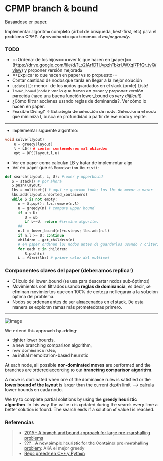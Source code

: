 CPMP branch & bound
===
Basándose en [paper](https://drive.google.com/file/d/1Lo2IArfDTUvpzhTbkrUWXqi7PfQr_tvQ/view).

Implementar algoritmo completo (árbol de búsqueda, best-first, etc) para el problema CPMP. Aprovechando que tenemos el *mejor greedy*.

### TODO

* ==Ordenar de los hijos== ==ver lo que hacen en [paper]==(https://drive.google.com/file/d/1Lo2IArfDTUvpzhTbkrUWXqi7PfQr_tvQ/view) y proponer versión mejorada
* ==Explicar lo que hacen en paper vs lo propuesto==
* Contar cantidad de nodos que tarda en llegar a la mejor solución
* `update(L)`: menor l de los nodos guardados en el stack (profe) Listo!
*  `lower_bound(nodo)`: ver lo que hacen en paper y proponer versión parecida (hace una buena función lower_bound es *very difficult*)
* ¿Cómo filtrar acciones usando reglas de dominancia?. Ver cómo lo hacen en paper.
* Feasible Diving? -> Estrategia de selección de nodo. Selecciona el nodo que minimiza l, busca en profundidad a partir de ese nodo y repite.

---
* Implementar siguiente algoritmo:

````c++
void solve(layout)    
    u = greedy(layout) 
    l = LB() # contar contenedores mal ubicados
    opt = DFS(layout,l,u) 
````

* Ver en paper como calculan LB y tratar de implementar algo
* Ver en paper que es `Memoization_Heuristic`

````python
def search(layout, L, U): #lower y upperbound
   S = stack() # por ahora
   S.push(layout)
   lbs = multiset() # aquí se guardan todos los lbs de menor a mayor
   lbs.add(layout.unsorted_containers)
   while S is not empty:
      n = S.pop(); lbs.remove(n.l)
      u = greedy(n) # compute upper bound
      if u < U: 
         U = ub
         if L==U: return #termina algoritmo
      ##
      n.l = lower_bound(n)+n.steps; lbs.add(n.l)
      if n.l >= U: continue
      children = get_children(n) 
      # en paper ordenan los nodos antes de guardarlos usando 7 criterios
      for each c in children:
         S.push(c)
      L = first(lbs) # primer valor del multiset
````

### Componentes claves del paper (deberíamos replicar)

- Cálculo del lower_bound (se usa para descartar nodos sub-óptimos)
- Movimientos son filtrados usando **reglas de dominancia**, es decir, se eliminan movimientos que con 100% de certeza no llegarán a la solución óptima del problema.
- Nodos se ordenan antes de ser almacenados en el stack. De esta manera se exploran ramas más prometedoras primero.


---

![image](https://i.imgur.com/inpzkaD.png)

We extend this approach by adding:
- tighter lower bounds, 
- a new branching comparison algorithm, 
- new dominance rules, 
- an initial memoization-based heuristic

At each node, all possible **non-dominated moves** are performed and the branches are ordered according to our **branching comparison algorithm**.

A move is dominated when one of the dominance rules is satisfied
or the **lower bound of the layout** is larger than the current depth
limit. --> calcula lower-bounds en cada nodo.

We try to complete partial solutions by using the **greedy heuristic algorithm**. In this way, the value u is updated during the search every time a better solution is found. The search ends if a solution of value l is reached.


### Referencias
> - [2019 - A branch and bound approach for large pre-marshalling problems](https://drive.google.com/file/d/1Lo2IArfDTUvpzhTbkrUWXqi7PfQr_tvQ/view)
> - [??? - A new simple heuristic for the Container pre-marshalling problem](https://www.overleaf.com/read/vfmzmfmbvqpt): AKA el mejor greedy
> - [Repo greedy en C++ y Python](https://github.com/rilianx/cpmp/)
<!--stackedit_data:
eyJoaXN0b3J5IjpbODIyNTQyNzcxLDE2NzM4MTk0MjMsMTc1MD
Q5Mzk4OCwtMTcwMDkwMzk2NSwtMTU2ODMwMzM0MywtMTg0MzQ0
NzMzMCwtMzM2OTgyNjI4LC00NjY2NTczMDAsMjczNjAxNTA2LD
E1NTc1MjM2OCwxNDE1NTQxMTUzLC0xMjAzMzE5OTQ0LC0xOTI3
MjQxNTE0LDE0OTk1OTU4OTFdfQ==
-->
